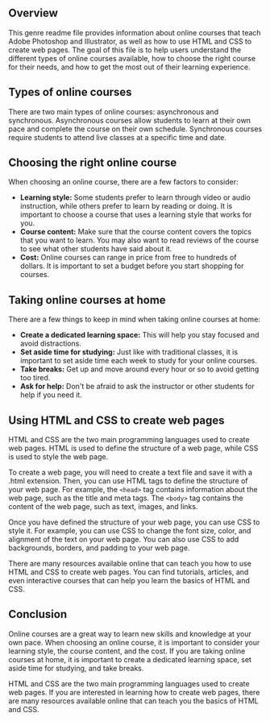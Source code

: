 ## Overview

This genre readme file provides information about online courses that teach Adobe Photoshop and Illustrator, as well as how to use HTML and CSS to create web pages. The goal of this file is to help users understand the different types of online courses available, how to choose the right course for their needs, and how to get the most out of their learning experience.

## Types of online courses

There are two main types of online courses: asynchronous and synchronous. Asynchronous courses allow students to learn at their own pace and complete the course on their own schedule. Synchronous courses require students to attend live classes at a specific time and date.

## Choosing the right online course

When choosing an online course, there are a few factors to consider:

* **Learning style:** Some students prefer to learn through video or audio instruction, while others prefer to learn by reading or doing. It is important to choose a course that uses a learning style that works for you.
* **Course content:** Make sure that the course content covers the topics that you want to learn. You may also want to read reviews of the course to see what other students have said about it.
* **Cost:** Online courses can range in price from free to hundreds of dollars. It is important to set a budget before you start shopping for courses.

## Taking online courses at home

There are a few things to keep in mind when taking online courses at home:

* **Create a dedicated learning space:** This will help you stay focused and avoid distractions.
* **Set aside time for studying:** Just like with traditional classes, it is important to set aside time each week to study for your online courses.
* **Take breaks:** Get up and move around every hour or so to avoid getting too tired.
* **Ask for help:** Don't be afraid to ask the instructor or other students for help if you need it.

## Using HTML and CSS to create web pages

HTML and CSS are the two main programming languages used to create web pages. HTML is used to define the structure of a web page, while CSS is used to style the web page.

To create a web page, you will need to create a text file and save it with a .html extension. Then, you can use HTML tags to define the structure of your web page. For example, the `<head>` tag contains information about the web page, such as the title and meta tags. The `<body>` tag contains the content of the web page, such as text, images, and links.

Once you have defined the structure of your web page, you can use CSS to style it. For example, you can use CSS to change the font size, color, and alignment of the text on your web page. You can also use CSS to add backgrounds, borders, and padding to your web page.

There are many resources available online that can teach you how to use HTML and CSS to create web pages. You can find tutorials, articles, and even interactive courses that can help you learn the basics of HTML and CSS.

## Conclusion

Online courses are a great way to learn new skills and knowledge at your own pace. When choosing an online course, it is important to consider your learning style, the course content, and the cost. If you are taking online courses at home, it is important to create a dedicated learning space, set aside time for studying, and take breaks.

HTML and CSS are the two main programming languages used to create web pages. If you are interested in learning how to create web pages, there are many resources available online that can teach you the basics of HTML and CSS.
